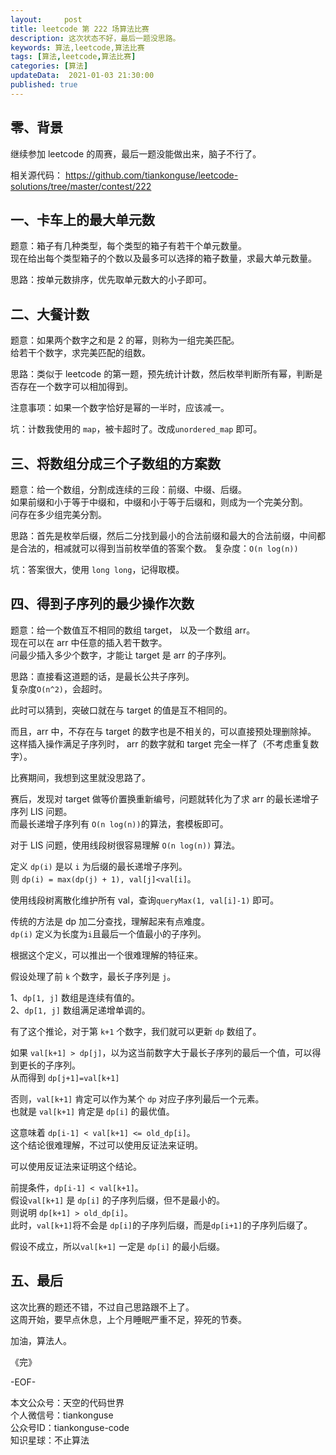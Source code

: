```yaml
---   
layout:     post  
title: leetcode 第 222 场算法比赛  
description: 这次状态不好，最后一题没思路。   
keywords: 算法,leetcode,算法比赛  
tags: [算法,leetcode,算法比赛]    
categories: [算法]  
updateData:  2021-01-03 21:30:00  
published: true  
---  
```



## 零、背景  


继续参加 leetcode 的周赛，最后一题没能做出来，脑子不行了。  


相关源代码： 
https://github.com/tiankonguse/leetcode-solutions/tree/master/contest/222  



## 一、卡车上的最大单元数  


题意：箱子有几种类型，每个类型的箱子有若干个单元数量。  
现在给出每个类型箱子的个数以及最多可以选择的箱子数量，求最大单元数量。  


思路：按单元数排序，优先取单元数大的小子即可。  

## 二、大餐计数  


题意：如果两个数字之和是 2 的幂，则称为一组完美匹配。  
给若干个数字，求完美匹配的组数。  


思路：类似于 leetcode 的第一题，预先统计计数，然后枚举判断所有幂，判断是否存在一个数字可以相加得到。  


注意事项：如果一个数字恰好是幂的一半时，应该减一。  


坑：计数我使用的 `map`，被卡超时了。改成`unordered_map` 即可。  


## 三、将数组分成三个子数组的方案数


题意：给一个数组，分割成连续的三段：前缀、中缀、后缀。  
如果前缀和小于等于中缀和，中缀和小于等于后缀和，则成为一个完美分割。  
问存在多少组完美分割。  


思路：首先是枚举后缀，然后二分找到最小的合法前缀和最大的合法前缀，中间都是合法的，相减就可以得到当前枚举值的答案个数。 
复杂度：`O(n log(n))`  


坑：答案很大，使用 `long long`，记得取模。  


## 四、得到子序列的最少操作次数  


题意：给一个数值互不相同的数组 target， 以及一个数组 arr。  
现在可以在 arr 中任意的插入若干数字。  
问最少插入多少个数字，才能让 target 是 arr 的子序列。  


思路：直接看这道题的话，是最长公共子序列。  
复杂度`O(n^2)`，会超时。  


此时可以猜到，突破口就在与 target 的值是互不相同的。  


而且，arr 中，不存在与 target 的数字也是不相关的，可以直接预处理删除掉。  
这样插入操作满足子序列时， arr 的数字就和 target 完全一样了（不考虑重复数字）。  

比赛期间，我想到这里就没思路了。  


赛后，发现对 target 做等价置换重新编号，问题就转化为了求 arr 的最长递增子序列 LIS 问题。  
而最长递增子序列有 `O(n log(n))`的算法，套模板即可。  


对于 LIS 问题，使用线段树很容易理解 `O(n log(n))` 算法。  


定义 `dp(i)` 是以 `i` 为后缀的最长递增子序列。  
则 `dp(i) = max(dp(j) + 1), val[j]<val[i]`。  


使用线段树离散化维护所有 val，查询`queryMax(1, val[i]-1)` 即可。  


传统的方法是 dp 加二分查找，理解起来有点难度。  
`dp(i)` 定义为长度为`i`且最后一个值最小的子序列。  


根据这个定义，可以推出一个很难理解的特征来。  

假设处理了前 `k` 个数字，最长子序列是 `j`。  

1、`dp[1, j]` 数组是连续有值的。  
2、`dp[1, j]` 数组满足递增单调的。  


有了这个推论，对于第 `k+1` 个数字，我们就可以更新 `dp` 数组了。  


如果 `val[k+1] > dp[j]`，以为这当前数字大于最长子序列的最后一个值，可以得到更长的子序列。  
从而得到 `dp[j+1]=val[k+1]`  


否则，`val[k+1]` 肯定可以作为某个 `dp` 对应子序列最后一个元素。  
也就是 `val[k+1]`  肯定是 `dp[i]` 的最优值。  


这意味着 `dp[i-1] < val[k+1] <= old_dp[i]`。  
这个结论很难理解，不过可以使用反证法来证明。 


可以使用反证法来证明这个结论。  


前提条件，`dp[i-1] < val[k+1]`。  
假设`val[k+1]` 是 `dp[i]` 的子序列后缀，但不是最小的。  
则说明 `dp[k+1] > old_dp[i]`。  
此时，`val[k+1]`将不会是 `dp[i]`的子序列后缀，而是`dp[i+1]`的子序列后缀了。  


假设不成立，所以`val[k+1]` 一定是 `dp[i]` 的最小后缀。  



## 五、最后  


这次比赛的题还不错，不过自己思路跟不上了。  
这周开始，要早点休息，上个月睡眠严重不足，猝死的节奏。    



加油，算法人。  


《完》  


-EOF-  



本文公众号：天空的代码世界  
个人微信号：tiankonguse  
公众号ID：tiankonguse-code  
知识星球：不止算法  

